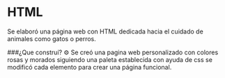 # HTML
Se elaboró una página web con HTML dedicada hacia el cuidado de animales como gatos o perros.

###¿Que construí? ⚙️
Se creó una pagina web personalizado con colores rosas y morados siguiendo una paleta establecida con ayuda de css se modificó cada elemento para crear una página funcional.

